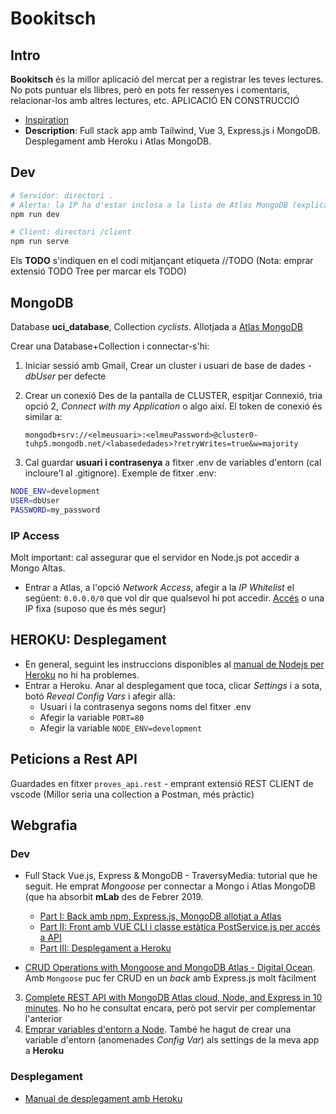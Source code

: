 # Bookitsch
## Intro
**Bookitsch** és la millor aplicació del mercat per a registrar les teves lectures. No pots puntuar els llibres, però en pots fer ressenyes i comentaris, relacionar-los amb altres lectures, etc. APLICACIÓ EN CONSTRUCCIÓ
- [Inspiration](https://github.com/Project-Books/book-project)
- **Description**: Full stack app amb Tailwind, Vue 3, Express.js i MongoDB. Desplegament amb Heroku i Atlas MongoDB.

## Dev
```bash
# Servidor: directori .
# Alerta: la IP ha d'estar inclosa a la lista de Atlas MongoDB (explicat a sota)
npm run dev

# Client: directori /client
npm run serve
```

Els **TODO** s'indiquen en el codi mitjançant etiqueta //TODO
(Nota: emprar extensió TODO Tree per marcar els TODO)


## MongoDB
Database **uci_database**, Collection _cyclists_. Allotjada a [Atlas MongoDB](https://cloud.mongodb.com/v2/5ee9d0575a47887e5979df91#clusters)

Crear una Database+Collection i connectar-s'hi:

1. Iniciar sessió amb Gmail, Crear un cluster i usuari de base de dades - _dbUser_ per defecte
2. Crear un conexió Des de la pantalla de CLUSTER, espitjar Connexió, tria opció 2, _Connect with my Application_ o algo així. El token de conexió és similar a:

    `mongodb+srv://<elmeusuari>:<elmeuPassword>@cluster0-tuhp5.mongodb.net/<labasededades>?retryWrites=true&w=majority`

3. Cal guardar **usuari i contrasenya** a fitxer .env de variables d'entorn (cal incloure'l al .gitignore). Exemple de fitxer .env:
```bash
NODE_ENV=development
USER=dbUser
PASSWORD=my_password
```

### IP Access 
Molt important: cal assegurar que el servidor en Node.js pot accedir a Mongo Altas. 
- Entrar a Atlas, a l'opció _Network Access_, afegir a la _IP Whitelist_ el següent: `0.0.0.0/0` que vol dir que qualsevol hi pot accedir. [Accés](https://cloud.mongodb.com/v2/5ee9d0575a47887e5979df91#security/network/whitelist) o una IP fixa (suposo que és més segur)

## HEROKU: Desplegament
- En general, seguint les instruccions disponibles al [manual de Nodejs per Heroku](https://devcenter.heroku.com/articles/deploying-nodejs) no hi ha problemes.
- Entrar a Heroku. Anar al desplegament que toca, clicar _Settings_ i a sota, botó _Reveal Config Vars_ i afegir  allà:
  - Usuari i la contrasenya segons noms del fitxer .env
  - Afegir la variable `PORT=80`
  - Afegir la variable `NODE_ENV=development`

## Peticions a Rest API
Guardades  en fitxer `proves_api.rest` - emprant extensió REST CLIENT de vscode (Millor seria una collection a Postman, més pràctic)

## Webgrafia

### Dev

- Full Stack Vue.js, Express & MongoDB - TraversyMedia: tutorial que he seguit. He emprat _Mongoose_ per connectar a Mongo i Atlas MongoDB (que ha absorbit **mLab** des de Febrer 2019.
  - [Part I: Back amb npm, Express.js, MongoDB allotjat a Atlas](https://www.youtube.com/watch?v=j55fHUJqtyw)
  - [Part II: Front amb VUE CLI i classe estàtica PostService.js per accés a API](https://www.youtube.com/watch?v=X-JZ-QPApUs&t=1s)
  - [Part III: Desplegament a Heroku](https://www.youtube.com/watch?v=W-b9KGwVECs)

- [CRUD Operations with Mongoose and MongoDB Atlas - Digital Ocean](https://www.digitalocean.com/community/tutorials/nodejs-crud-operations-mongoose-mongodb-atlas). Amb `Mongoose` puc fer CRUD en un _back_ amb Express.js molt fàcilment
3. [Complete REST API with MongoDB Atlas cloud, Node, and Express in 10 minutes](https://dev.to/lenmorld/rest-api-with-mongodb-atlas-cloud-node-and-express-in-10-minutes-2ii1). No ho he consultat encara, però pot servir per complementar l'anterior
4. [Emprar variables d'entorn a Node](https://www.twilio.com/blog/working-with-environment-variables-in-node-js-html). També he hagut de crear una variable d'entorn (anomenades _Config Var_) als settings de la meva app a **Heroku**

### Desplegament

- [Manual de desplegament amb Heroku](https://devcenter.heroku.com/articles/deploying-nodejs)
